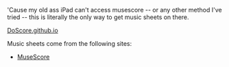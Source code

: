 'Cause my old ass iPad can't access musescore -- or any other method I've tried -- this is literally the only way to get music sheets on there.

[DoScore.github.io](https://doscore.github.io/)

Music sheets come from the following sites:
- [MuseScore](https://musescore.org/en)
